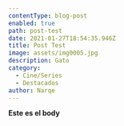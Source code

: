 ```yaml
---
contentType: blog-post
enabled: true
path: post-test
date: 2021-01-27T18:54:35.946Z
title: Post Test
image: assets/img0005.jpg
description: Gato
category:
  - Cine/Series
  - Destacados
author: Narqe
---
```

**Este es el body**